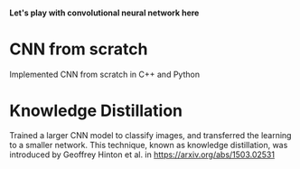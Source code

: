 #### Let's play with convolutional neural network here

# CNN from scratch

Implemented CNN from scratch in C++ and Python

# Knowledge Distillation

Trained a larger CNN model to classify images, and transferred the learning to a smaller network. This technique, known as knowledge distillation, was introduced by Geoffrey Hinton et al. in https://arxiv.org/abs/1503.02531